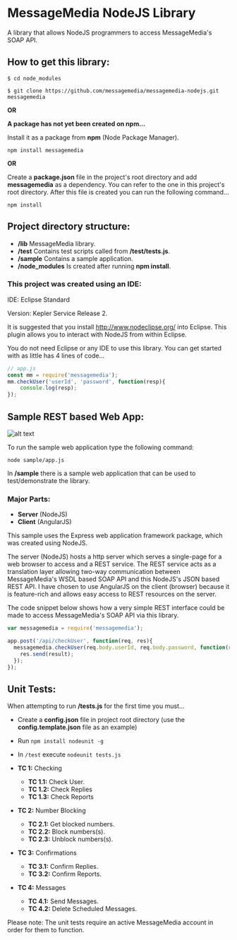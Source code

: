 # MessageMedia NodeJS Library
A library that allows NodeJS programmers to access MessageMedia's SOAP API.

## How to get this library:

```
$ cd node_modules

$ git clone https://github.com/messagemedia/messagemedia-nodejs.git messagemedia
```
**OR**

**A package has not yet been created on npm...**

Install it as a package from **npm** (Node Package Manager).
```
npm install messagemedia
```

**OR**

Create a **package.json** file in the project's root directory and add **messagemedia** as a dependency. You can refer to the one in this project's root directory. After this file is created you can run the following command...
```
npm install
```
## Project directory structure:
* **/lib** MessageMedia library. 
* **/test** Contains test scripts called from **/test/tests.js**.
* **/sample** Contains a sample application.
* **/node_modules** Is created after running **npm install**.

### This project was created using an IDE: 

IDE: Eclipse Standard 

Version: Kepler Service Release 2.

It is suggested that you install http://www.nodeclipse.org/ into Eclipse. This plugin allows you to interact with NodeJS from within Eclipse.

You do not need Eclipse or any IDE to use this library. You can get started with as little has 4 lines of code...

```javascript
// app.js
const mm = require('messagemedia');
mm.checkUser('userId', 'password', function(resp){
	console.log(resp);
});
```

## Sample REST based Web App:

![alt text](https://raw.githubusercontent.com/messagemedia/messagemedia-nodejs/master/sample/screenshots/screenshot1.png?token=3862198__eyJzY29wZSI6IlJhd0Jsb2I6bWVzc2FnZW1lZGlhL21lc3NhZ2VtZWRpYS1ub2RlanMvbWFzdGVyL3NhbXBsZS9zY3JlZW5zaG90cy9zY3JlZW5zaG90MS5wbmciLCJleHBpcmVzIjoxNDAxMTYxMDYwfQ%3D%3D--afbaffdf2424475713ac64ab93384e60e3282743 "Screenshot 1")

To run the sample web application type the following command:

```node sample/app.js```

In **/sample** there is a sample web application that can be used to test/demonstrate the library. 

### Major Parts:
* **Server** (NodeJS)
* **Client** (AngularJS)

This sample uses the Express web application framework package, which was created using NodeJS.

The server (NodeJS) hosts a http server which serves a single-page for a web browser to access and a REST service. The REST service acts as a translation layer allowing two-way communication between MessageMedia's WSDL based SOAP API and this NodeJS's JSON based REST API. I have chosen to use AngularJS on the client (browser) because it is feature-rich and allows easy access to REST resources on the server.

The code snippet below shows how a very simple REST interface could be made to access MessageMedia's SOAP API via this library.
```javascript
var messagemedia = require('messagemedia');

app.post('/api/checkUser', function(req, res){
  messagemedia.checkUser(req.body.userId, req.body.password, function(result){
    res.send(result);
  });
});
```

## Unit Tests:
When attempting to run **/tests.js** for the first time you must...

* Create a **config.json** file in project root directory (use the **config.template.json** file as an example)
* Run ```npm install nodeunit -g```
* In ```/test``` execute ```nodeunit tests.js```

* **TC 1:** Checking
	* **TC 1.1:** Check User. 
	* **TC 1.2:** Check Replies
	* **TC 1.3:** Check Reports
* **TC 2:** Number Blocking
	* **TC 2.1:** Get blocked numbers.
	* **TC 2.2:** Block numbers(s).
	* **TC 2.3:** Unblock numbers(s).
* **TC 3:** Confirmations
	* **TC 3.1:** Confirm Replies.
	* **TC 3.2:** Confirm Reports.
* **TC 4:** Messages
	* **TC 4.1:** Send Messages.
	* **TC 4.2:** Delete Scheduled Messages.
	
Please note: The unit tests require an active MessageMedia account in order for them to function.
